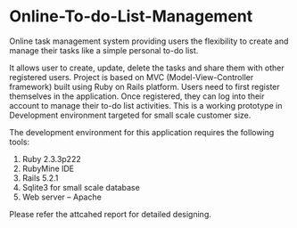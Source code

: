 # Online-To-do-List-Management
Online task management system providing users the flexibility to create and manage their tasks like a simple personal to-do list.

It allows user to create, update, delete the tasks and share them with other registered users. Project is based on MVC (Model-View-Controller framework) built using Ruby on Rails platform.
Users need to first register themselves in the application. Once registered, they can log into their account to manage their to-do list activities. This is a working prototype in Development environment targeted for small scale customer size.

The development environment for this application requires the following tools: 

1. Ruby 2.3.3p222
2. RubyMine IDE
3. Rails 5.2.1
4. Sqlite3 for small scale database
5. Web server – Apache

Please refer the attcahed report for detailed designing.
